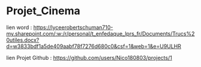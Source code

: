 # Projet_Cinema

lien word : https://lyceerobertschuman710-my.sharepoint.com/:w:/r/personal/t_enfedaque_lprs_fr/Documents/Trucs%20utiles.docx?d=w3833bdf1a5de409aabf78f7276d680c0&csf=1&web=1&e=U9ULHR

lien Projet Github : https://github.com/users/Nico180803/projects/1

